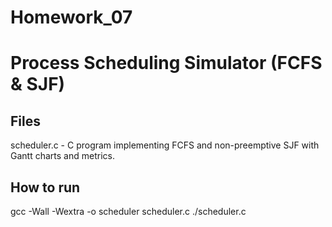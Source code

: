 # Homework_07


# Process Scheduling Simulator (FCFS & SJF)

## Files
scheduler.c - C program implementing FCFS and non-preemptive SJF with Gantt charts and metrics.

## How to run
gcc -Wall -Wextra -o scheduler scheduler.c
./scheduler.c

